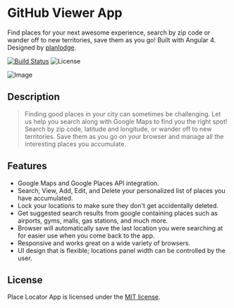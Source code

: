 # GitHub Viewer App

Find places for your next awesome experience, search by zip code or wander off to new territories, save them as you go! Built with Angular 4. Designed by [planlodge](http://planlodge.com).

[![Build Status](https://travis-ci.org/stevenbenner/jquery-powertip.svg?branch=master)](https://travis-ci.org/stevenbenner/jquery-powertip)
![License](https://img.shields.io/packagist/l/doctrine/orm.svg)

![Image](https://github.com/planlodge/Place-Locator/blob/master/screen1.png?raw=true)

## Description

> Finding good places in your city can sometimes be challenging. Let us help you search along with Google Maps to find you the right spot! Search by zip code, latitude and longitude, or wander off to new territories. Save them as you go on your browser and manage all the interesting places you accumulate.

## Features

- Google Maps and Google Places API integration.
- Search, View, Add, Edit, and Delete your personalized list of places you have accumulated.
- Lock your locations to make sure they don't get accidentally deleted.
- Get suggested search results from google containing places such as airports, gyms, malls, gas stations, and much more.
- Browser will automatically save the last location you were searching at for easier use when you come back to the app.
- Responsive and works great on a wide variety of browsers.
- UI design that is flexible; locations panel width can be controlled by the user.

## License

Place Locator App is licensed under the [MIT license](http://opensource.org/licenses/MIT).
